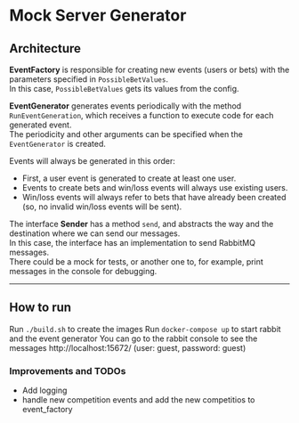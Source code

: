 # Mock Server Generator

## Architecture

**EventFactory** is responsible for creating new events (users or bets) with the parameters specified in `PossibleBetValues`.  
In this case, `PossibleBetValues` gets its values from the config.

**EventGenerator** generates events periodically with the method `RunEventGeneration`, which receives a function to execute code for each generated event.  
The periodicity and other arguments can be specified when the `EventGenerator` is created.

Events will always be generated in this order:
- First, a user event is generated to create at least one user.
- Events to create bets and win/loss events will always use existing users.
- Win/loss events will always refer to bets that have already been created (so, no invalid win/loss events will be sent).

The interface **Sender** has a method `send`, and abstracts the way and the destination where we can send our messages.  
In this case, the interface has an implementation to send RabbitMQ messages.  
There could be a mock for tests, or another one to, for example, print messages in the console for debugging.

---

## How to run
Run `./build.sh` to create the images
Run `docker-compose up` to start rabbit and the event generator
You can go to the rabbit console to see the messages http://localhost:15672/ (user: guest, password: guest)


### Improvements and TODOs
- Add logging
- handle new competition events and add the new competitios to event_factory
